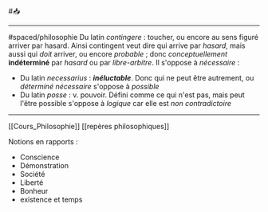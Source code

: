 #📥 
___
#spaced/philosophie
Du latin *contingere* : toucher, ou encore au sens figuré arriver par hasard. Ainsi contingent veut dire qui arrive par *hasard*, mais aussi qui *doit* arriver, ou encore *probable* ; donc *conceptuellement* **indéterminé** par *hasard* ou par *libre-arbitre*.
Il s'oppose à *nécessaire* :
- Du latin *necessarius* : ***inéluctable***.
		Donc qui ne peut être autrement, ou *déterminé*
*nécessaire* s'oppose à *possible*
- Du latin *posse* : v. pouvoir.
Défini comme ce qui n'est pas, mais peut l'être
possible s'oppose à *logique*
car elle est *non contradictoire*

---
[[Cours_Philosophie]] [[repères philosophiques]]

Notions en rapports :
- Conscience
- Démonstration
- Société
- Liberté
- Bonheur
- existence et temps